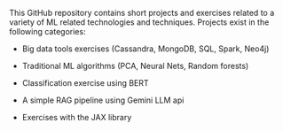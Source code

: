 This GitHub repository contains short projects and exercises related to a variety of ML related technologies and techniques. Projects exist in the following categories:

- Big data tools exercises (Cassandra, MongoDB, SQL, Spark, Neo4j)

- Traditional ML algorithms (PCA, Neural Nets, Random forests)

- Classification exercise using BERT

- A simple RAG pipeline using Gemini LLM api

- Exercises with the JAX library
